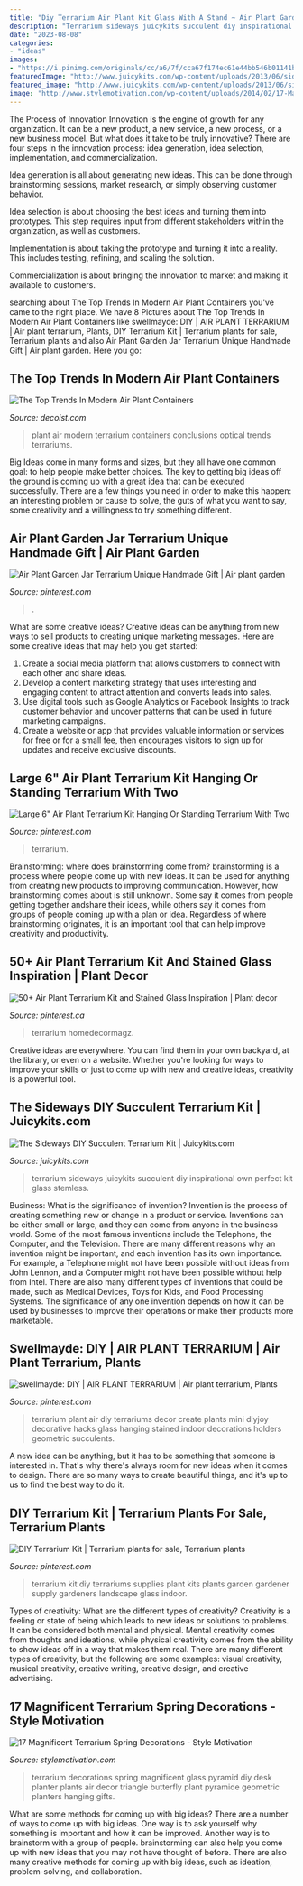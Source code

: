```yaml
---
title: "Diy Terrarium Air Plant Kit Glass With A Stand ~ Air Plant Garden Jar Terrarium Unique Handmade Gift"
description: "Terrarium sideways juicykits succulent diy inspirational own perfect kit glass stemless"
date: "2023-08-08"
categories:
- "ideas"
images:
- "https://i.pinimg.com/originals/cc/a6/7f/cca67f174ec61e44bb546b01141bf709.jpg"
featuredImage: "http://www.juicykits.com/wp-content/uploads/2013/06/sideways-piano.jpg"
featured_image: "http://www.juicykits.com/wp-content/uploads/2013/06/sideways-piano.jpg"
image: "http://www.stylemotivation.com/wp-content/uploads/2014/02/17-Magnificent-Terrarium-Spring-Decorations-14.jpg"
---
```



The Process of Innovation
Innovation is the engine of growth for any organization. It can be a new product, a new service, a new process, or a new business model. But what does it take to be truly innovative?
There are four steps in the innovation process: idea generation, idea selection, implementation, and commercialization.

Idea generation is all about generating new ideas. This can be done through brainstorming sessions, market research, or simply observing customer behavior.

Idea selection is about choosing the best ideas and turning them into prototypes. This step requires input from different stakeholders within the organization, as well as customers.

Implementation is about taking the prototype and turning it into a reality. This includes testing, refining, and scaling the solution.

Commercialization is about bringing the innovation to market and making it available to customers.

	

		
searching about The Top Trends In Modern Air Plant Containers you've came to the right place. We have 8 Pictures about The Top Trends In Modern Air Plant Containers like swellmayde: DIY | AIR PLANT TERRARIUM | Air plant terrarium, Plants, DIY Terrarium Kit | Terrarium plants for sale, Terrarium plants and also Air Plant Garden Jar Terrarium Unique Handmade Gift | Air plant garden. Here you go:
		
    
## The Top Trends In Modern Air Plant Containers

<img loading=lazy src="http://cdn.decoist.com/wp-content/uploads/2014/10/Modern-air-plant-terrarium-from-Optical-Conclusions.jpg" onerror="this.onerror=null;this.src='https://tse4.mm.bing.net/th?id=OIP.Kmr-NcSrdeXSGbXufuOpvwHaGK&amp;pid=15.1';" alt="The Top Trends In Modern Air Plant Containers">

_Source: decoist.com_

>plant air modern terrarium containers conclusions optical trends terrariums. 

	

Big Ideas come in many forms and sizes, but they all have one common goal: to help people make better choices. The key to getting big ideas off the ground is coming up with a great idea that can be executed successfully. There are a few things you need in order to make this happen: an interesting problem or cause to solve, the guts of what you want to say, some creativity and a willingness to try something different.

    
## Air Plant Garden Jar Terrarium Unique Handmade Gift | Air Plant Garden

<img loading=lazy src="https://i.pinimg.com/originals/cc/a6/7f/cca67f174ec61e44bb546b01141bf709.jpg" onerror="this.onerror=null;this.src='https://tse4.mm.bing.net/th?id=OIP.o4Nzr4MwaVB9U491UWUs2wHaLH&amp;pid=15.1';" alt="Air Plant Garden Jar Terrarium Unique Handmade Gift | Air plant garden">

_Source: pinterest.com_

>. 

	

What are some creative ideas?
Creative ideas can be anything from new ways to sell products to creating unique marketing messages. Here are some creative ideas that may help you get started: 
1. Create a social media platform that allows customers to connect with each other and share ideas. 
2. Develop a content marketing strategy that uses interesting and engaging content to attract attention and converts leads into sales. 
3. Use digital tools such as Google Analytics or Facebook Insights to track customer behavior and uncover patterns that can be used in future marketing campaigns. 
4. Create a website or app that provides valuable information or services for free or for a small fee, then encourages visitors to sign up for updates and receive exclusive discounts.

    
## Large 6&quot; Air Plant Terrarium Kit Hanging Or Standing Terrarium With Two

<img loading=lazy src="https://i.pinimg.com/736x/45/93/e8/4593e815f661caa00302071f8830b52f.jpg" onerror="this.onerror=null;this.src='https://tse4.mm.bing.net/th?id=OIP.V0SCeBolOJlmMXUxRw-8qwHaIX&amp;pid=15.1';" alt="Large 6&quot; Air Plant Terrarium Kit Hanging Or Standing Terrarium With Two">

_Source: pinterest.com_

>terrarium. 

	

Brainstorming: where does brainstorming come from?
brainstorming is a process where people come up with new ideas. It can be used for anything from creating new products to improving communication. However, how brainstorming comes about is still unknown. Some say it comes from people getting together andshare their ideas, while others say it comes from groups of people coming up with a plan or idea. Regardless of where brainstorming originates, it is an important tool that can help improve creativity and productivity.

    
## 50+ Air Plant Terrarium Kit And Stained Glass Inspiration | Plant Decor

<img loading=lazy src="https://i.pinimg.com/originals/e9/7a/da/e97ada14923f959d3f61f9364503b5b2.jpg" onerror="this.onerror=null;this.src='https://tse1.mm.bing.net/th?id=OIP.XTvQ_IoI3JfPkaygjKtYxAHaJ3&amp;pid=15.1';" alt="50+ Air Plant Terrarium Kit and Stained Glass Inspiration | Plant decor">

_Source: pinterest.ca_

>terrarium homedecormagz. 

	

Creative ideas are everywhere. You can find them in your own backyard, at the library, or even on a website. Whether you're looking for ways to improve your skills or just to come up with new and creative ideas, creativity is a powerful tool.

    
## The Sideways DIY Succulent Terrarium Kit | Juicykits.com

<img loading=lazy src="http://www.juicykits.com/wp-content/uploads/2013/06/sideways-piano.jpg" onerror="this.onerror=null;this.src='https://tse3.mm.bing.net/th?id=OIP.ooMgjwbUtYgXmjY3UGi7LAHaHa&amp;pid=15.1';" alt="The Sideways DIY Succulent Terrarium Kit | Juicykits.com">

_Source: juicykits.com_

>terrarium sideways juicykits succulent diy inspirational own perfect kit glass stemless. 

	

Business: What is the significance of invention?
Invention is the process of creating something new or change in a product or service. Inventions can be either small or large, and they can come from anyone in the business world. Some of the most famous inventions include the Telephone, the Computer, and the Television. There are many different reasons why an invention might be important, and each invention has its own importance. For example, a Telephone might not have been possible without ideas from John Lennon, and a Computer might not have been possible without help from Intel. 
There are also many different types of inventions that could be made, such as Medical Devices, Toys for Kids, and Food Processing Systems. The significance of any one invention depends on how it can be used by businesses to improve their operations or make their products more marketable.

    
## Swellmayde: DIY | AIR PLANT TERRARIUM | Air Plant Terrarium, Plants

<img loading=lazy src="https://i.pinimg.com/originals/fe/b8/6d/feb86df7af128e2ba854567cb9d2f1dd.jpg" onerror="this.onerror=null;this.src='https://tse2.mm.bing.net/th?id=OIP.evjop0yAm-1PU28EpSG4XAHaN5&amp;pid=15.1';" alt="swellmayde: DIY | AIR PLANT TERRARIUM | Air plant terrarium, Plants">

_Source: pinterest.com_

>terrarium plant air diy terrariums decor create plants mini diyjoy decorative hacks glass hanging stained indoor decorations holders geometric succulents. 

	

A new idea can be anything, but it has to be something that someone is interested in. That's why there's always room for new ideas when it comes to design. There are so many ways to create beautiful things, and it's up to us to find the best way to do it.

    
## DIY Terrarium Kit | Terrarium Plants For Sale, Terrarium Plants

<img loading=lazy src="https://i.pinimg.com/originals/88/15/c2/8815c245d590e6355e89ff6314a4e66c.jpg" onerror="this.onerror=null;this.src='https://tse4.mm.bing.net/th?id=OIP.zplcMAjeVi67KqHiNHMAUgHaJ5&amp;pid=15.1';" alt="DIY Terrarium Kit | Terrarium plants for sale, Terrarium plants">

_Source: pinterest.com_

>terrarium kit diy terrariums supplies plant kits plants garden gardener supply gardeners landscape glass indoor. 

	

Types of creativity: What are the different types of creativity?
Creativity is a feeling or state of being which leads to new ideas or solutions to problems. It can be considered both mental and physical. Mental creativity comes from thoughts and ideations, while physical creativity comes from the ability to show ideas off in a way that makes them real. There are many different types of creativity, but the following are some examples: visual creativity, musical creativity, creative writing, creative design, and creative advertising.

    
## 17 Magnificent Terrarium Spring Decorations - Style Motivation

<img loading=lazy src="http://www.stylemotivation.com/wp-content/uploads/2014/02/17-Magnificent-Terrarium-Spring-Decorations-14.jpg" onerror="this.onerror=null;this.src='https://tse1.mm.bing.net/th?id=OIP.dZvivwmiIX9s0WO7jafuLgHaHa&amp;pid=15.1';" alt="17 Magnificent Terrarium Spring Decorations - Style Motivation">

_Source: stylemotivation.com_

>terrarium decorations spring magnificent glass pyramid diy desk planter plants air decor triangle butterfly plant pyramide geometric planters hanging gifts. 

	

What are some methods for coming up with big ideas?
There are a number of ways to come up with big ideas. One way is to ask yourself why something is important and how it can be improved. Another way is to brainstorm with a group of people. brainstorming can also help you come up with new ideas that you may not have thought of before. There are also many creative methods for coming up with big ideas, such as ideation, problem-solving, and collaboration.

